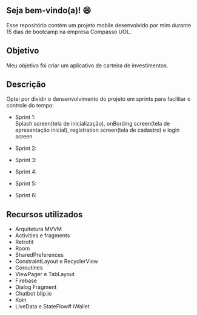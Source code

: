 ## Seja bem-vindo(a)! :smile:

Esse repositório contém um projeto mobile desenvolvido por mim durante 15 dias de bootcamp na empresa Compasso UOL.

## Objetivo

Meu objetivo foi criar um aplicativo de carteira de investimentos.

## Descrição

Optei por dividir o densenvolvimento do projeto em sprints para facilitar o controle do tempo: 
- Sprint 1: <br />
Splash screen(tela de inicialização), onBording screen(tela de apresentação inicial), registration screen(tela de cadastro) e login screen
- Sprint 2: <br />

- Sprint 3: <br />

- Sprint 4: <br />

- Sprint 5: <br />

- Sprint 6: <br />

 

## Recursos utilizados

- Arquitetura MVVM
- Activities e fragments
- Retrofit
- Room
- SharedPreferences
- ConstraintLayout e RecyclerView
- Coroutines
- ViewPager e TabLayout
- Firebase
- Dialog Fragment
- Chatbot blip.io
- Koin
- LiveData e StateFlow# iWallet

